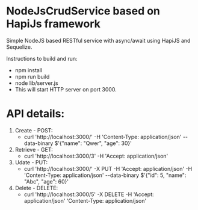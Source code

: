 # NodeJsCrudService based on HapiJs framework

Simple NodeJS based RESTful service with async/await using HapiJS and Sequelize.

Instructions to build and run:
- npm install
- npm run build
- node lib/server.js
- This will start HTTP server on port 3000.

# API details:

1. Create - POST: 
    - curl 'http://localhost:3000/' -H 'Content-Type: application/json' --data-binary $'{"name": "Qwer", "age": 30}'
2. Retrieve - GET: 
    - curl 'http://localhost:3000/3' -H 'Accept: application/json'
3. Udate - PUT: 
    - curl 'http://localhost:3000/' -X PUT -H 'Accept: application/json' -H 'Content-Type: application/json' --data-binary $'{"id": 5, "name": "Abc", "age": 60}'
4. Delete - DELETE: 
    - curl 'http://localhost:3000/5' -X DELETE -H 'Accept: application/json' 'Content-Type: application/json'
